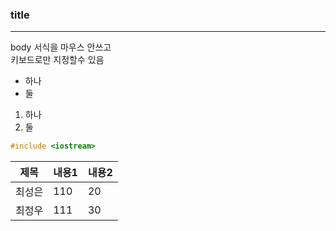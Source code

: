 ### title
----
body
서식을 마우스 안쓰고<br/>
키보드로만 지정할수 있음
* 하나
* 둘
1. 하나
2. 둘
```cpp
#include <iostream>
```
|제목|내용1|내용2|
|------|------|--------|
|최성은|110|20|
|최정우|111|30|
